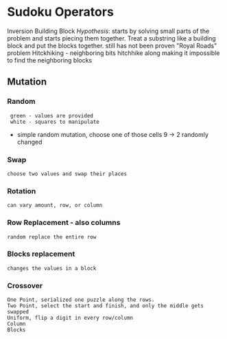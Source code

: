 # Sudoku Operators
Inversion
Building Block *Hypothesis*:
    starts by solving small parts of the problem and starts piecing them together. Treat a substring like a building block and put the blocks together.
    still has not been proven
    "Royal Roads" problem
        Hitckhiking - neighboring bits hitchhike along making it impossible to find the neighboring blocks
## Mutation
### Random
     green - values are provided
     white - squares to manipulate
* simple random mutation, choose one of those cells
    9 -> 2 randomly changed
### Swap
    choose two values and swap their places
### Rotation
    can vary amount, row, or column
### Row Replacement - also columns
    random replace the entire row
### Blocks replacement  
    changes the values in a block
### Crossover
    One Point, serialized one puzzle along the rows.
    Two Point, select the start and finish, and only the middle gets swapped
    Uniform, flip a digit in every row/column
    Column
    Blocks
